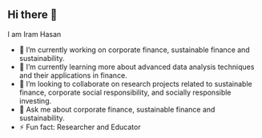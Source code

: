 ## Hi there 👋

I am Iram Hasan

- 🔭 I’m currently working on corporate finance, sustainable finance and sustainability.
- 🌱 I’m currently learning more about advanced data analysis techniques and their applications in finance.
- 👯 I’m looking to collaborate on research projects related to sustainable finance, corporate social responsibility, and socially responsible investing.
- 💬 Ask me about corporate finance, sustainable finance and sustainability.
- ⚡ Fun fact: Researcher and Educator

